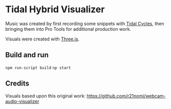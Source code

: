 # Tidal Hybrid Visualizer

Music was created by first recording some snippets with [Tidal Cycles](https://tidalcycles.org/), then bringing them into Pro Tools for additional production work.

Visuals were created with [Three.js](https://threejs.org/).

## Build and run

```npm run-script build```
```np start```

## Credits

Visuals based upon this original work: https://github.com/r21nomi/webcam-audio-visualizer
